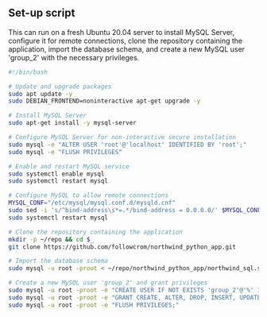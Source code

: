 ## Set-up script

This can run on a fresh Ubuntu 20.04 server to install MySQL Server, configure it for remote connections, clone the repository containing the application, import the database schema, and create a new MySQL user 'group_2' with the necessary privileges.

```bash
#!/bin/bash

# Update and upgrade packages
sudo apt update -y
sudo DEBIAN_FRONTEND=noninteractive apt-get upgrade -y

# Install MySQL Server
sudo apt-get install -y mysql-server

# Configure MySQL Server for non-interactive secure installation
sudo mysql -e "ALTER USER 'root'@'localhost' IDENTIFIED BY 'root';"
sudo mysql -e "FLUSH PRIVILEGES"

# Enable and restart MySQL service
sudo systemctl enable mysql
sudo systemctl restart mysql

# Configure MySQL to allow remote connections
MYSQL_CONF="/etc/mysql/mysql.conf.d/mysqld.cnf"
sudo sed -i 's/^bind-address\s*=.*/bind-address = 0.0.0.0/' $MYSQL_CONF
sudo systemctl restart mysql

# Clone the repository containing the application
mkdir -p ~/repo && cd $_
git clone https://github.com/followcrom/northwind_python_app.git

# Import the database schema
sudo mysql -u root -proot < ~/repo/northwind_python_app/northwind_sql.sql

# Create a new MySQL user 'group_2' and grant privileges
sudo mysql -u root -proot -e "CREATE USER IF NOT EXISTS 'group_2'@'%' IDENTIFIED BY 'password';"
sudo mysql -u root -proot -e "GRANT CREATE, ALTER, DROP, INSERT, UPDATE, DELETE, SELECT, REFERENCES, RELOAD on *.* TO 'group_2'@'%'"
sudo mysql -u root -proot -e "FLUSH PRIVILEGES;"
```
